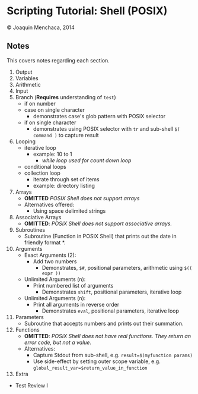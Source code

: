 # Scripting Tutorial: Shell (POSIX)

© Joaquin Menchaca, 2014

## Notes 

This covers notes regarding each section.

1. Output
2. Variables
3. Arithmetic
4. Input
5. Branch (**Requires** understanding of ```test```)
   * if on number
   * case on single character
     * demonstrates case's glob pattern with POSIX selector
   * if on single character
     * demonstrates using POSIX selector with ```tr``` and sub-shell ```$( command )``` to capture result
6. Looping
   * iterative loop 
      * example: 10 to 1
        * *while loop used for count down loop* 
   * conditional loops
   * collection loop
      * iterate through set of items 
      * example: directory listing
7. Arrays
   * **OMITTED** *POSIX Shell does not support arrays*
   * Alternatives offered:
     * Using space delimited strings
8. Associative Arrays
   * **OMITTED**: *POSIX Shell does not support associative arrays.*
9. Subroutines
   * Subroutine (Function in POSIX Shell) that prints out the date in friendly format *.
10. Arguments
    * Exact Arguments (2):
      * Add two numbers
        * Demonstrates, ```$#```, positional parameters, arithmetic using ```$(( expr ))``` 
    * Unlimited Arguments (n):
      * Print numbered list of arguments
        * Demonstrates ```shift```, positional parameters, iterative loop  
    * Unlimited Arguments (n): 
      * Print all arguments in reverse order
        * Demonstrates ```eval```, positional parameters, iterative loop
11. Parameters
    * Subroutine that accepts numbers and prints out their summation.
12. Functions
    * **OMITTED**: *POSIX Shell does not have real functions.  They return an error code, but not a value.*
    * Alternatives:
      * Capture Stdout from sub-shell, e.g. ```result=$(myfunction params)```
      * Use side-effect by setting outer scope variable, e.g. ```global_result_var=$return_value_in_function```
13. Extra
   * Test Review I
